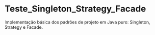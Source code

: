 # Teste_Singleton_Strategy_Facade
Implementação básica dos padrões de projeto em Java puro: Singleton, Strategy e Facade. 
